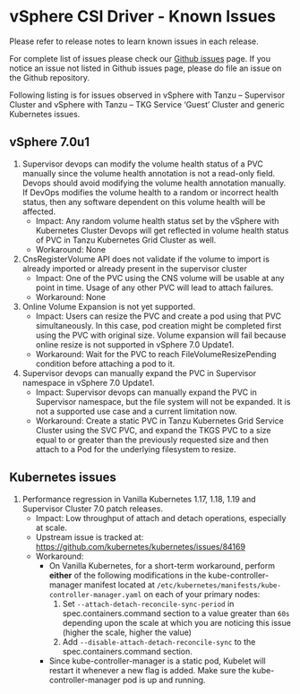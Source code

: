 <!-- markdownlint-disable MD033 -->
<!-- markdownlint-disable MD034 -->
# vSphere CSI Driver - Known Issues

Please refer to release notes to learn known issues in each release.

For complete list of issues please check our [Github issues](https://github.com/kubernetes-sigs/vsphere-csi-driver/issues) page. If you notice an issue not listed in Github issues page, please do file an issue on the Github repository.

Following listing is for issues observed in vSphere with Tanzu – Supervisor Cluster and vSphere with Tanzu – TKG Service ‘Guest’ Cluster and generic Kubernetes issues.

## vSphere 7.0u1

1. Supervisor devops can modify the volume health status of a PVC manually since the volume health annotation is not a read-only field. Devops should avoid modifying the volume health annotation manually. If DevOps modifies the volume health to a random or incorrect health status, then any software dependent on this volume health will be affected.
    - Impact: Any random volume health status set by the vSphere with Kubernetes Cluster Devops will get reflected in volume health status of PVC in Tanzu Kubernetes Grid Cluster as well.
    - Workaround: None
2. CnsRegisterVolume API does not validate if the volume to import is already imported or already present in the supervisor cluster
    - Impact: One of the PVC using the CNS volume will be usable at any point in time. Usage of any other PVC will lead to attach failures.
    - Workaround: None
3. Online Volume Expansion is not yet supported.
    - Impact: Users can resize the PVC and create a pod using that PVC simultaneously. In this case, pod creation might be completed first using the PVC with original size. Volume expansion will fail because online resize is not supported in vSphere 7.0 Update1.
    - Workaround: Wait for the PVC to reach FileVolumeResizePending condition before attaching a pod to it.
4. Supervisor devops can manually expand the PVC in Supervisor namespace in vSphere 7.0 Update1.
    - Impact: Supervisor devops can manually expand the PVC in Supervisor namespace, but the file system will not be expanded. It is not a supported use case and a current limitation now.
    - Workaround: Create a static PVC in Tanzu Kubernetes Grid Service Cluster using the SVC PVC, and expand the TKGS PVC to a size equal to or greater than the previously requested size and then attach to a Pod for the underlying filesystem to resize.

## Kubernetes issues

1. Performance regression in Vanilla Kubernetes 1.17, 1.18, 1.19 and Supervisor Cluster 7.0 patch releases.
   - Impact: Low throughput of attach and detach operations, especially at scale.
   - Upstream issue is tracked at: https://github.com/kubernetes/kubernetes/issues/84169
   - Workaround:
     - On Vanilla Kubernetes, for a short-term workaround, perform **either** of the following modifications in the kube-controller-manager manifest located at `/etc/kubernetes/manifests/kube-controller-manager.yaml` on each of your primary nodes:
       1. Set `--attach-detach-reconcile-sync-period` in spec.containers.command section to a value greater than `60s` depending upon the scale at which you are noticing this issue (higher the scale, higher the value) 
       2. Add `--disable-attach-detach-reconcile-sync` to the spec.containers.command section.      
     - Since kube-controller-manager is a static pod, Kubelet will restart it whenever a new flag is added. Make sure the kube-controller-manager pod is up and running.
